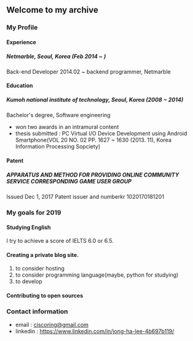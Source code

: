 ## Welcome to my archive

### My Profile
#### Experience
##### Netmarble, Seoul, Korea (Feb 2014 ~ )
Back-end Developer
2014.02 ~ backend programmer, Netmarble
#### Education
##### Kumoh national institute of technology, Seoul, Korea (2008 ~ 2014)
Bachelor's degree, Software engineering
- won two awards in an intramural content
- thesis submitted : PC Virtual I/O Device Development using Android Smartphone(VOL 20 NO. 02 PP. 1627 ~ 1630 (2013. 11), Korea Information Processing Sopciety)
#### Patent
##### APPARATUS AND METHOD FOR PROVIDING ONLINE COMMUNITY SERVICE CORRESPONDING GAME USER GROUP
Issued Dec 1, 2017  Patent issuer and numberkr 1020170181201

### My goals for 2019
#### Studying English
I try to achieve a score of IELTS 6.0 or 6.5.

#### Creating a private blog site.
1. to consider hosting
2. to consider programming language(maybe, python for studying)
3. to develop

#### Contributing to open sources

### Contact information
- email : ciscoring@gmail.com
- linkedin : https://www.linkedin.com/in/jong-ha-lee-4b697b119/
